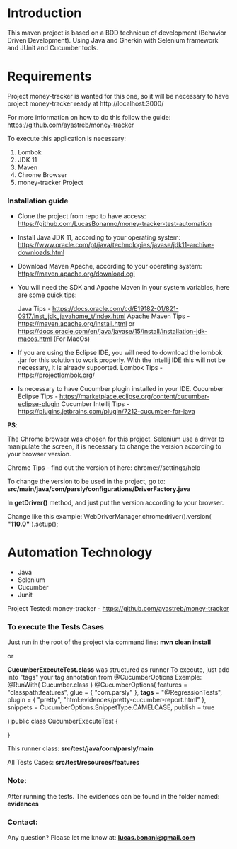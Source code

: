# Introduction

This maven project is based on a BDD technique of development (Behavior Driven Development). Using Java and Gherkin with Selenium framework and JUnit and Cucumber tools.

# Requirements

Project money-tracker is wanted for this one, so it will be necessary to have project money-tracker ready at http://localhost:3000/

For more information on how to do this follow the guide: https://github.com/ayastreb/money-tracker

To execute this application is necessary:
1.	Lombok
2.	JDK 11
3.	Maven
4.  Chrome Browser
5.  money-tracker Project

### Installation guide
- Clone the project from repo to have access: https://github.com/LucasBonanno/money-tracker-test-automation


- Install Java JDK 11, according to your operating system:  https://www.oracle.com/pt/java/technologies/javase/jdk11-archive-downloads.html


- Download Maven Apache, according to your operating system: 
https://maven.apache.org/download.cgi


- You will need the SDK and Apache Maven in your system variables, here are some quick tips:
  
  Java Tips - https://docs.oracle.com/cd/E19182-01/821-0917/inst_jdk_javahome_t/index.html
  Apache Maven Tips - https://maven.apache.org/install.html or https://docs.oracle.com/en/java/javase/15/install/installation-jdk-macos.html (For MacOs)


- If you are using the Eclipse IDE, you will need to download the lombok .jar for this solution to work properly.
  With the Intellij IDE this will not be necessary, it is already supported.
  Lombok Tips - https://projectlombok.org/


- Is necessary to have Cucumber plugin installed in your IDE.
  Cucumber Eclipse Tips - https://marketplace.eclipse.org/content/cucumber-eclipse-plugin
  Cucumber Intellij Tips - https://plugins.jetbrains.com/plugin/7212-cucumber-for-java

**PS**:

The Chrome browser was chosen for this project. Selenium use a driver to manipulate the screen, it is necessary to change the version according to your browser version.

Chrome Tips - find out the version of here: chrome://settings/help

To change the version to be used in the project, go to: **src/main/java/com/parsly/configurations/DriverFactory.java**

In **getDriver()** method, and just put the version according to your browser.

Change like this example: WebDriverManager.chromedriver().version( **"110.0"** ).setup();

# Automation Technology
-	Java
-	Selenium
-	Cucumber
-	Junit

Project Tested:
money-tracker - https://github.com/ayastreb/money-tracker

### To execute the Tests Cases

Just run in the root of the project via command line: **mvn clean install**

or

**CucumberExecuteTest.class** was structured as runner
To execute, just add into "tags" your tag annotation from @CucumberOptions
Exemple:
@RunWith( Cucumber.class )
@CucumberOptions(
features = "classpath:features",
glue = {
"com.parsly"
},
**tags** = "@RegressionTests",
plugin = { "pretty", "html:evidences/pretty-cucumber-report.html" },
snippets = CucumberOptions.SnippetType.CAMELCASE,
publish = true

)
public class CucumberExecuteTest {

}

This runner class: **src/test/java/com/parsly/main**

All Tests Cases: **src/test/resources/features**

### Note:

After running the tests. The evidences can be found in the folder named: **evidences**

### Contact:

Any question? Please let me know at: **lucas.bonani@gmail.com**
